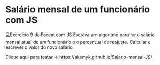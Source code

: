 # Salário mensal de um funcionário com JS
💻Exercício 9 da Faccat com JS
 Escreva um algoritmo para ler o salário mensal atual de um funcionário e o percentual de reajuste.
Calcular e escrever o valor do novo salário. 
<p>Clique aqui para testar -> https://akemyk.github.io/Salario-mensal-JS/ </p>
